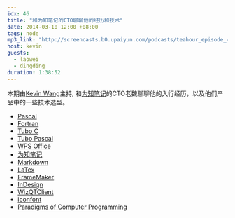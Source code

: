 ```yaml
---
idx: 46
title: "和为知笔记的CTO聊聊他的经历和技术"
date: 2014-03-10 12:00 +08:00
tags: node
mp3_link: "http://screencasts.b0.upaiyun.com/podcasts/teahour_episode_46.m4a"
host: kevin
guests:
  - laowei
  - dingding
duration: 1:38:52
---
```

本期由[Kevin Wang](http://www.gotealeaf.com)主持, 和[为知笔记](http://www.wiz.cn/index.html)的CTO老魏聊聊他的入行经历，以及他们产品中的一些技术选型。

* [Pascal](http://zh.wikipedia.org/wiki/Pascal_(%E7%A8%8B%E5%BC%8F%E8%AA%9E%E8%A8%80))
* [Fortran](http://zh.wikipedia.org/wiki/Fortran)
* [Tubo C](http://en.wikipedia.org/wiki/Turbo_cC)
* [Tubo Pascal](http://en.wikipedia.org/wiki/Turbo_Pascal)
* [WPS Office](http://linux.wps.cn/)
* [为知笔记](http://www.wiz.cn/index.html)
* [Markdown](http://daringfireball.net/projects/markdown/syntax)
* [LaTex](http://www.latex-project.org/)
* [FrameMaker](http://www.adobe.com/cn/products/framemaker.html/)
* [InDesign](http://www.adobe.com/products/indesign.html)
* [WizQTClient](https://github.com/WizTeam/WizQTClient)
* [iconfont](http://www.iconfont.cn/)
* [Paradigms of Computer Programming](https://www.edx.org/course/louvainx/louvainx-louv1-01x-paradigms-computer-1203)
